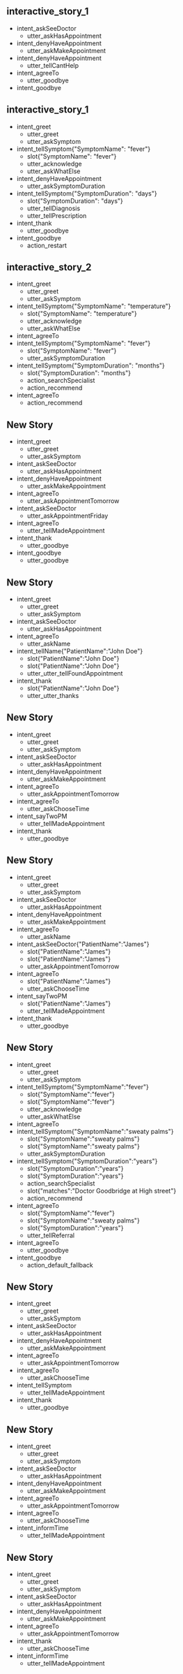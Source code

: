 ## interactive_story_1
* intent_askSeeDoctor
    - utter_askHasAppointment
* intent_denyHaveAppointment
    - utter_askMakeAppointment
* intent_denyHaveAppointment
    - utter_tellCantHelp
* intent_agreeTo
    - utter_goodbye
* intent_goodbye

## interactive_story_1
* intent_greet
    - utter_greet
    - utter_askSymptom
* intent_tellSymptom{"SymptomName": "fever"}
    - slot{"SymptomName": "fever"}
    - utter_acknowledge
    - utter_askWhatElse
* intent_denyHaveAppointment
    - utter_askSymptomDuration
* intent_tellSymptom{"SymptomDuration": "days"}
    - slot{"SymptomDuration": "days"}
    - utter_tellDiagnosis
    - utter_tellPrescription
* intent_thank
    - utter_goodbye
* intent_goodbye
    - action_restart

## interactive_story_2
* intent_greet
    - utter_greet
    - utter_askSymptom
* intent_tellSymptom{"SymptomName": "temperature"}
    - slot{"SymptomName": "temperature"}
    - utter_acknowledge
    - utter_askWhatElse
* intent_agreeTo
* intent_tellSymptom{"SymptomName": "fever"}
    - slot{"SymptomName": "fever"}
    - utter_askSymptomDuration
* intent_tellSymptom{"SymptomDuration": "months"}
    - slot{"SymptomDuration": "months"}
    - action_searchSpecialist
    - action_recommend
* intent_agreeTo
    - action_recommend

## New Story

* intent_greet
    - utter_greet
    - utter_askSymptom
* intent_askSeeDoctor
    - utter_askHasAppointment
* intent_denyHaveAppointment
    - utter_askMakeAppointment
* intent_agreeTo
    - utter_askAppointmentTomorrow
* intent_askSeeDoctor
    - utter_askAppointmentFriday
* intent_agreeTo
    - utter_tellMadeAppointment
* intent_thank
    - utter_goodbye
* intent_goodbye
    - utter_goodbye

## New Story

* intent_greet
    - utter_greet
    - utter_askSymptom
* intent_askSeeDoctor
    - utter_askHasAppointment
* intent_agreeTo
    - utter_askName
* intent_tellName{"PatientName":"John Doe"}
    - slot{"PatientName":"John Doe"}
    - slot{"PatientName":"John Doe"}
    - utter_utter_tellFoundAppointment
* intent_thank
    - slot{"PatientName":"John Doe"}
    - utter_utter_thanks

## New Story

* intent_greet
    - utter_greet
    - utter_askSymptom
* intent_askSeeDoctor
    - utter_askHasAppointment
* intent_denyHaveAppointment
    - utter_askMakeAppointment
* intent_agreeTo
    - utter_askAppointmentTomorrow
* intent_agreeTo
    - utter_askChooseTime
* intent_sayTwoPM
    - utter_tellMadeAppointment
* intent_thank
    - utter_goodbye

## New Story

* intent_greet
    - utter_greet
    - utter_askSymptom
* intent_askSeeDoctor
    - utter_askHasAppointment
* intent_denyHaveAppointment
    - utter_askMakeAppointment
* intent_agreeTo
    - utter_askName
* intent_askSeeDoctor{"PatientName":"James"}
    - slot{"PatientName":"James"}
    - slot{"PatientName":"James"}
    - utter_askAppointmentTomorrow
* intent_agreeTo
    - slot{"PatientName":"James"}
    - utter_askChooseTime
* intent_sayTwoPM
    - slot{"PatientName":"James"}
    - utter_tellMadeAppointment
* intent_thank
    - utter_goodbye

## New Story

* intent_greet
    - utter_greet
    - utter_askSymptom
* intent_tellSymptom{"SymptomName":"fever"}
    - slot{"SymptomName":"fever"}
    - slot{"SymptomName":"fever"}
    - utter_acknowledge
    - utter_askWhatElse
* intent_agreeTo
* intent_tellSymptom{"SymptomName":"sweaty palms"}
    - slot{"SymptomName":"sweaty palms"}
    - slot{"SymptomName":"sweaty palms"}
    - utter_askSymptomDuration
* intent_tellSymptom{"SymptomDuration":"years"}
    - slot{"SymptomDuration":"years"}
    - slot{"SymptomDuration":"years"}
    - action_searchSpecialist
    - slot{"matches":"Doctor Goodbridge at High street"}
    - action_recommend
* intent_agreeTo
    - slot{"SymptomName":"fever"}
    - slot{"SymptomName":"sweaty palms"}
    - slot{"SymptomDuration":"years"}
    - utter_tellReferral
* intent_agreeTo
    - utter_goodbye
* intent_goodbye
    - action_default_fallback

## New Story

* intent_greet
    - utter_greet
    - utter_askSymptom
* intent_askSeeDoctor
    - utter_askHasAppointment
* intent_denyHaveAppointment
    - utter_askMakeAppointment
* intent_agreeTo
    - utter_askAppointmentTomorrow
* intent_agreeTo
    - utter_askChooseTime
* intent_tellSymptom
    - utter_tellMadeAppointment
* intent_thank
    - utter_goodbye

## New Story

* intent_greet
    - utter_greet
    - utter_askSymptom
* intent_askSeeDoctor
    - utter_askHasAppointment
* intent_denyHaveAppointment
    - utter_askMakeAppointment
* intent_agreeTo
    - utter_askAppointmentTomorrow
* intent_agreeTo
    - utter_askChooseTime
* intent_informTime
    - utter_tellMadeAppointment

## New Story

* intent_greet
    - utter_greet
    - utter_askSymptom
* intent_askSeeDoctor
    - utter_askHasAppointment
* intent_denyHaveAppointment
    - utter_askMakeAppointment
* intent_agreeTo
    - utter_askAppointmentTomorrow
* intent_thank
    - utter_askChooseTime
* intent_informTime
    - utter_tellMadeAppointment
